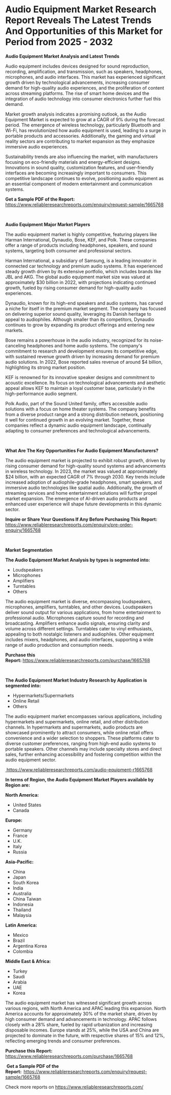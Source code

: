 <p><h1>Audio Equipment Market Research Report Reveals The Latest Trends And Opportunities of this Market for Period from 2025 - 2032</h1></p><p><strong>Audio Equipment Market Analysis and Latest Trends</strong></p>
<p><p>Audio equipment includes devices designed for sound reproduction, recording, amplification, and transmission, such as speakers, headphones, microphones, and audio interfaces. This market has experienced significant growth driven by technological advancements, increasing consumer demand for high-quality audio experiences, and the proliferation of content across streaming platforms. The rise of smart home devices and the integration of audio technology into consumer electronics further fuel this demand.</p><p>Market growth analysis indicates a promising outlook, as the Audio Equipment Market is expected to grow at a CAGR of 9% during the forecast period. The emergence of wireless technology, particularly Bluetooth and Wi-Fi, has revolutionized how audio equipment is used, leading to a surge in portable products and accessories. Additionally, the gaming and virtual reality sectors are contributing to market expansion as they emphasize immersive audio experiences.</p><p>Sustainability trends are also influencing the market, with manufacturers focusing on eco-friendly materials and energy-efficient designs. Innovations in sound quality, customization features, and user-friendly interfaces are becoming increasingly important to consumers. This competitive landscape continues to evolve, positioning audio equipment as an essential component of modern entertainment and communication systems.</p></p>
<p><strong>Get a Sample PDF of the Report:&nbsp;</strong> <a href="https://www.reliableresearchreports.com/enquiry/request-sample/1665768?utm_campaign=3430&utm_medium=2&utm_source=Github&utm_content=ia&utm_term=08042025&utm_id=audio-equipment">https://www.reliableresearchreports.com/enquiry/request-sample/1665768</a></p>
<p>&nbsp;</p>
<p><strong>Audio Equipment Major Market Players</strong></p>
<p><p>The audio equipment market is highly competitive, featuring players like Harman International, Dynaudio, Bose, KEF, and Polk. These companies offer a range of products including headphones, speakers, and sound systems, targeting both consumer and professional sectors.</p><p>Harman International, a subsidiary of Samsung, is a leading innovator in connected car technology and premium audio systems. It has experienced steady growth driven by its extensive portfolio, which includes brands like JBL and AKG. The global audio equipment market size was valued at approximately $30 billion in 2022, with projections indicating continued growth, fueled by rising consumer demand for high-quality audio experiences.</p><p>Dynaudio, known for its high-end speakers and audio systems, has carved a niche for itself in the premium market segment. The company has focused on delivering superior sound quality, leveraging its Danish heritage to appeal to audiophiles. Although smaller than its competitors, Dynaudio continues to grow by expanding its product offerings and entering new markets.</p><p>Bose remains a powerhouse in the audio industry, recognized for its noise-canceling headphones and home audio systems. The company's commitment to research and development ensures its competitive edge, with sustained revenue growth driven by increasing demand for premium audio solutions. In 2022, Bose reported sales revenue of around $4 billion, highlighting its strong market position.</p><p>KEF is renowned for its innovative speaker designs and commitment to acoustic excellence. Its focus on technological advancements and aesthetic appeal allows KEF to maintain a loyal customer base, particularly in the high-performance audio segment.</p><p>Polk Audio, part of the Sound United family, offers accessible audio solutions with a focus on home theater systems. The company benefits from a diverse product range and a strong distribution network, positioning it well for continued growth in an evolving market. Together, these companies reflect a dynamic audio equipment landscape, continually adapting to consumer preferences and technological advancements.</p></p>
<p>&nbsp;</p>
<p><strong>What Are The Key Opportunities For Audio Equipment Manufacturers?</strong></p>
<p><p>The audio equipment market is projected to exhibit robust growth, driven by rising consumer demand for high-quality sound systems and advancements in wireless technology. In 2023, the market was valued at approximately $24 billion, with an expected CAGR of 7% through 2030. Key trends include increased adoption of audiophile-grade headphones, smart speakers, and immersive audio technologies like spatial audio. Additionally, the growth of streaming services and home entertainment solutions will further propel market expansion. The emergence of AI-driven audio products and enhanced user experience will shape future developments in this dynamic sector.</p></p>
<p><strong>Inquire or Share Your Questions If Any Before Purchasing This Report:</strong> <a href="https://www.reliableresearchreports.com/enquiry/pre-order-enquiry/1665768?utm_campaign=3430&utm_medium=2&utm_source=Github&utm_content=ia&utm_term=08042025&utm_id=audio-equipment">https://www.reliableresearchreports.com/enquiry/pre-order-enquiry/1665768</a></p>
<p>&nbsp;</p>
<p><strong>Market Segmentation</strong></p>
<p><strong>The Audio Equipment Market Analysis by types is segmented into:</strong></p>
<p><ul><li>Loudspeakers</li><li>Microphones</li><li>Amplifiers</li><li>Turntables</li><li>Others</li></ul></p>
<p><p>The audio equipment market is diverse, encompassing loudspeakers, microphones, amplifiers, turntables, and other devices. Loudspeakers deliver sound output for various applications, from home entertainment to professional audio. Microphones capture sound for recording and broadcasting. Amplifiers enhance audio signals, ensuring clarity and volume across different settings. Turntables cater to vinyl enthusiasts, appealing to both nostalgic listeners and audiophiles. Other equipment includes mixers, headphones, and audio interfaces, supporting a wide range of audio production and consumption needs.</p></p>
<p><strong>Purchase this Report:&nbsp;</strong><a href="https://www.reliableresearchreports.com/purchase/1665768?utm_campaign=3430&utm_medium=2&utm_source=Github&utm_content=ia&utm_term=08042025&utm_id=audio-equipment">https://www.reliableresearchreports.com/purchase/1665768</a></p>
<p>&nbsp;</p>
<p><strong>The Audio Equipment Market Industry Research by Application is segmented into:</strong></p>
<p><ul><li>Hypermarkets/Supermarkets</li><li>Online Retail</li><li>Others</li></ul></p>
<p><p>The audio equipment market encompasses various applications, including hypermarkets and supermarkets, online retail, and other distribution channels. In hypermarkets and supermarkets, audio products are showcased prominently to attract consumers, while online retail offers convenience and a wider selection to shoppers. These platforms cater to diverse customer preferences, ranging from high-end audio systems to portable speakers. Other channels may include specialty stores and direct sales, further enhancing accessibility and fostering competition within the audio equipment sector.</p></p>
<p><a href="https://www.reliableresearchreports.com/audio-equipment-r1665768?utm_campaign=3430&utm_medium=2&utm_source=Github&utm_content=ia&utm_term=08042025&utm_id=audio-equipment">&nbsp;https://www.reliableresearchreports.com/audio-equipment-r1665768</a></p>
<p><strong>In terms of Region, the Audio Equipment Market Players available by Region are:</strong></p>
<p>
    <p> <strong> North America: </strong>
        <ul>
            <li>United States</li>
            <li>Canada</li>
        </ul>
        </p> 
    <p> <strong> Europe: </strong>
        <ul>
            <li>Germany</li>
            <li>France</li>
            <li>U.K.</li>
            <li>Italy</li>
            <li>Russia</li>
        </ul>
        </p> 
    <p> <strong> Asia-Pacific: </strong>
        <ul>
            <li>China</li>
            <li>Japan</li>
            <li>South Korea</li>
            <li>India</li>
            <li>Australia</li>
            <li>China Taiwan</li>
            <li>Indonesia</li>
            <li>Thailand</li>
            <li>Malaysia</li>
        </ul>
        </p> 
    <p> <strong> Latin America: </strong>
        <ul>
            <li>Mexico</li>
            <li>Brazil</li>
            <li>Argentina Korea</li>
            <li>Colombia</li>
        </ul>
        </p> 
    <p> <strong> Middle East & Africa: </strong>
        <ul>
            <li>Turkey</li>
            <li>Saudi</li>
            <li>Arabia</li>
            <li>UAE</li>
            <li>Korea</li>
        </ul>
    </p>
    </p>
<p><p>The audio equipment market has witnessed significant growth across various regions, with North America and APAC leading this expansion. North America accounts for approximately 30% of the market share, driven by high consumer demand and advancements in technology. APAC follows closely with a 28% share, fueled by rapid urbanization and increasing disposable incomes. Europe stands at 25%, while the USA and China are projected to dominate in the future, with respective shares of 15% and 12%, reflecting emerging trends and consumer preferences.</p></p>
<p><strong>Purchase this Report: </strong><a href="https://www.reliableresearchreports.com/purchase/1665768?utm_campaign=3430&utm_medium=2&utm_source=Github&utm_content=ia&utm_term=08042025&utm_id=audio-equipment">https://www.reliableresearchreports.com/purchase/1665768</a></p>
<p>&nbsp;<strong>Get a Sample PDF of the Report:&nbsp;&nbsp;</strong><a href="https://www.reliableresearchreports.com/enquiry/request-sample/1665768?utm_campaign=3430&utm_medium=2&utm_source=Github&utm_content=ia&utm_term=08042025&utm_id=audio-equipment">https://www.reliableresearchreports.com/enquiry/request-sample/1665768</a></p>
<p><strong></strong></p>
<p>Check more reports on <a href="https://www.reliableresearchreports.com/?utm_campaign=3430&utm_medium=2&utm_source=Github&utm_content=ia&utm_term=08042025&utm_id=audio-equipment">https://www.reliableresearchreports.com/</a></p>